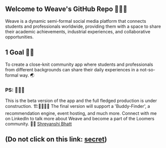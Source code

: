 ## Welcome to Weave's GitHub Repo 🙋🏻‍♀️
Weave is a dynamic semi-formal social media platform that connects students and professionals worldwide, providing them with a space to share their academic achievements, industrial experiences, and collaborative opportunities.
## 1 Goal 💪🏻
To create a close-knit community app where students and professionals from different backgrounds can share their daily experiences in a not-so-formal way. 🌏
### PS: 👩🏻‍💻
This is the beta version of the app and the full fledged production is under construction. 🏗🚧👷🏻‍♀️ The final version will support a 'Buddy-Finder', a recommendation engine, event hosting, and much more. Connect with me on LinkedIn to talk more about Weave and become a part of the Loomers community. 🧵💙
[Shreyanshi Bhatt](https://www.linkedin.com/in/shreyanshi-bhatt-3bab3324b/)

## (Do not click on this link: [secret](https://weaveit.vercel.app/sign-in))


